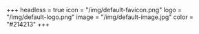 +++
headless = true
icon = "/img/default-favicon.png"
logo = "/img/default-logo.png"
image = "/img/default-image.jpg"
color = "#214213"
+++
